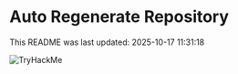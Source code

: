 # Auto Regenerate Repository

This README was last updated: 2025-10-17 11:31:18

 ![TryHackMe](https://tryhackme.com/badge/533634)